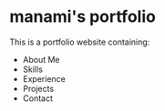 # manami's portfolio

This is a portfolio website containing:
- About Me
- Skills
- Experience
- Projects
- Contact
